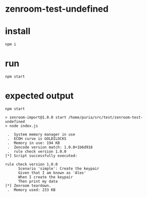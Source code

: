 # zenroom-test-undefined

# install

`npm i`

# run

`npm start`

# expected output

```
npm start

> zenroom-import@1.0.0 start /home/puria/src/test/zenroom-test-undefined
> node index.js

 .  System memory manager in use
 .  ECDH curve is GOLDILOCKS
 .  Memory in use: 194 KB
 .  Zencode version match: 1.0.0+1b6d918
 .  rule check version 1.0.0
[*] Script successfully executed:

rule check version 1.0.0
      Scenario 'simple': Create the keypair
      Given that I am known as 'Alex'
      When I create the keypair
      Then print my data
[*] Zenroom teardown.
 .  Memory used: 233 KB
```

